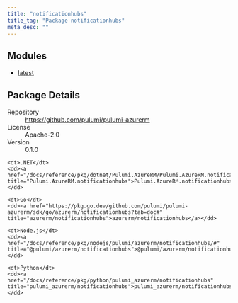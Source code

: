 ```yaml
---
title: "notificationhubs"
title_tag: "Package notificationhubs"
meta_desc: ""
---
```


<!-- WARNING: this file was generated by Pulumi Docs Generator. -->
<!-- Do not edit by hand unless you're certain you know what you are doing! -->



<h2 id="modules">Modules</h2>
<ul class="api">
    <li><a href="latest/" title="latest"><span class="symbol module"></span>latest</a></li>
</ul>

<h2 id="package-details">Package Details</h2>
<dl class="package-details">
	<dt>Repository</dt>
	<dd><a href="https://github.com/pulumi/pulumi-azurerm">https://github.com/pulumi/pulumi-azurerm</a></dd>
	<dt>License</dt>
	<dd>Apache-2.0</dd>
	<dt>Version</dt>
	<dd>0.1.0</dd>
</dl>



<dl class="tabular">

    <dt>.NET</dt>
    <dd><a href="/docs/reference/pkg/dotnet/Pulumi.AzureRM/Pulumi.AzureRM.notificationhubs.html" title="Pulumi.AzureRM.notificationhubs">Pulumi.AzureRM.notificationhubs</a></dd>

    <dt>Go</dt>
    <dd><a href="https://pkg.go.dev/github.com/pulumi/pulumi-azurerm/sdk/go/azurerm/notificationhubs?tab=doc#" title="azurerm/notificationhubs">azurerm/notificationhubs</a></dd>

    <dt>Node.js</dt>
    <dd><a href="/docs/reference/pkg/nodejs/pulumi/azurerm/notificationhubs/#" title="@pulumi/azurerm/notificationhubs">@pulumi/azurerm/notificationhubs</a></dd>

    <dt>Python</dt>
    <dd><a href="/docs/reference/pkg/python/pulumi_azurerm/notificationhubs" title="pulumi_azurerm/notificationhubs">pulumi_azurerm/notificationhubs</a></dd>

</dl>

